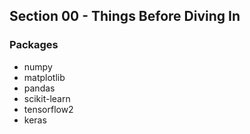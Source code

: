 ## Section 00 - Things Before Diving In

### Packages
- numpy
- matplotlib
- pandas
- scikit-learn
- tensorflow2
- keras

```{tableofcontents}
```